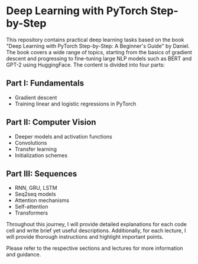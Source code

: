 # Deep Learning with PyTorch Step-by-Step

This repository contains practical deep learning tasks based on the book "Deep Learning with PyTorch Step-by-Step: A Beginner's Guide" by Daniel. The book covers a wide range of topics, starting from the basics of gradient descent and progressing to fine-tuning large NLP models such as BERT and GPT-2 using HuggingFace. The content is divided into four parts:

## Part I: Fundamentals
- Gradient descent
- Training linear and logistic regressions in PyTorch

## Part II: Computer Vision
- Deeper models and activation functions
- Convolutions
- Transfer learning
- Initialization schemes

## Part III: Sequences
- RNN, GRU, LSTM
- Seq2seq models
- Attention mechanisms
- Self-attention
- Transformers

Throughout this journey, I will provide detailed explanations for each code cell and write brief yet useful descriptions. Additionally, for each lecture, I will provide thorough instructions and highlight important points.

Please refer to the respective sections and lectures for more information and guidance.
